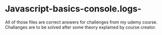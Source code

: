 # Javascript-basics-console.logs-
All of those files are correct answers for challenges from my udemy course. 
Challanges are to be solved after some theory explained by course creator.
